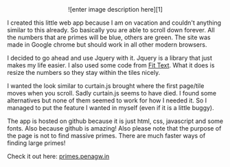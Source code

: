 <center>![enter image description here][1]





</center>

  I created this little web app because I am on vacation and couldn't anything similar to this already. So basically you are able to scroll down forever. All the numbers that are primes will be blue, others are green. The site was made in Google chrome but should work in all other modern browsers.

  I decided to go ahead and use Jquery with it. Jquery is a library that just makes my life easier. I also used some code from [Fit Text][3]. What it does is resize the numbers so they stay within the tiles nicely.

  I wanted the look similar to curtain.js brought where the first page/tile moves when you scroll. Sadly curtain.js seems to have died. I found some alternatives but none of them seemed to work for how I needed it. So I managed to put the feature I wanted in myself (even if it is a little buggy).

  The app is hosted on github because it is just html, css, javascript and some fonts. Also because github is amazing! Also please note that the purpose of the page is not to find massive primes. There are much faster ways of finding large primes!


  Check it out here: [primes.penagw.in][2]



  [1]: http://closure.penagw.in/images/primes.png
  [2]: http://primes.penagw.in
  [3]: http://fittextjs.com/
